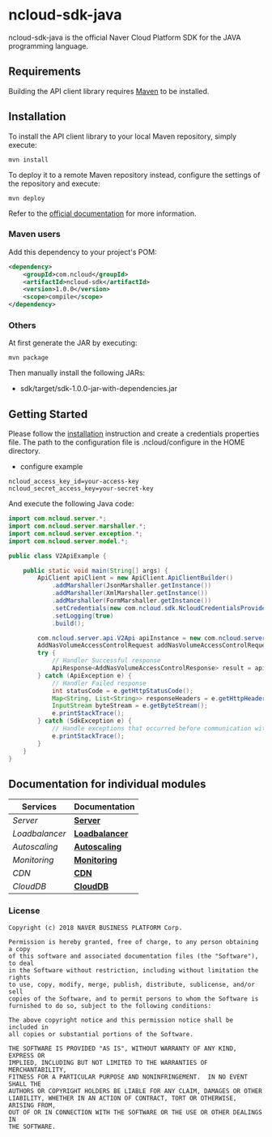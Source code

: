# ncloud-sdk-java

ncloud-sdk-java is the official Naver Cloud Platform SDK for the JAVA programming language.

## Requirements

Building the API client library requires [Maven](https://maven.apache.org/) to be installed.

## Installation

To install the API client library to your local Maven repository, simply execute:

```shell
mvn install
```

To deploy it to a remote Maven repository instead, configure the settings of the repository and execute:

```shell
mvn deploy
```

Refer to the [official documentation](https://maven.apache.org/plugins/maven-deploy-plugin/usage.html) for more information.

### Maven users

Add this dependency to your project's POM:

```xml
<dependency>
	<groupId>com.ncloud</groupId>
	<artifactId>ncloud-sdk</artifactId>
	<version>1.0.0</version>
	<scope>compile</scope>
</dependency>
```

### Others

At first generate the JAR by executing:

	mvn package

Then manually install the following JARs:

* sdk/target/sdk-1.0.0-jar-with-dependencies.jar

## Getting Started

Please follow the [installation](#installation) instruction and create a credentials properties file.
The path to the configuration file is .ncloud/configure in the HOME directory.
* configure example
```
ncloud_access_key_id=your-access-key
ncloud_secret_access_key=your-secret-key
```

And execute the following Java code:

```java
import com.ncloud.server.*;
import com.ncloud.server.marshaller.*;
import com.ncloud.server.exception.*;
import com.ncloud.server.model.*;

public class V2ApiExample {

	public static void main(String[] args) {
		ApiClient apiClient = new ApiClient.ApiClientBuilder()
            .addMarshaller(JsonMarshaller.getInstance())
            .addMarshaller(XmlMarshaller.getInstance())
            .addMarshaller(FormMarshaller.getInstance())
            .setCredentials(new com.ncloud.sdk.NcloudCredentialsProvider().getCredentials())
            .setLogging(true)
            .build();

        com.ncloud.server.api.V2Api apiInstance = new com.ncloud.server.api.V2Api(apiClient);
        AddNasVolumeAccessControlRequest addNasVolumeAccessControlRequest = new AddNasVolumeAccessControlRequest(); // AddNasVolumeAccessControlRequest | addNasVolumeAccessControlRequest
        try {
            // Handler Successful response
            ApiResponse<AddNasVolumeAccessControlResponse> result = apiInstance.addNasVolumeAccessControlGet(addNasVolumeAccessControlRequest);
        } catch (ApiException e) {
            // Handler Failed response
            int statusCode = e.getHttpStatusCode();
            Map<String, List<String>> responseHeaders = e.getHttpHeaders();
            InputStream byteStream = e.getByteStream();
            e.printStackTrace();
        } catch (SdkException e) {
            // Handle exceptions that occurred before communication with the server
            e.printStackTrace();
        }
	}
}

```

## Documentation for individual modules

| Services       | Documentation                                       |
| -------------- | --------------------------------------------------- |
| _Server_       | [**Server**](services/server/README.md)             |
| _Loadbalancer_ | [**Loadbalancer**](services/loadbalancer/README.md) |
| _Autoscaling_  | [**Autoscaling**](services/autoscaling/README.md)   |
| _Monitoring_   | [**Monitoring**](services/monitoring/README.md)     |
| _CDN_          | [**CDN**](services/cdn/README.md)                   |
| _CloudDB_      | [**CloudDB**](services/clouddb/README.md)           |

### License

```
Copyright (c) 2018 NAVER BUSINESS PLATFORM Corp.

Permission is hereby granted, free of charge, to any person obtaining a copy
of this software and associated documentation files (the "Software"), to deal
in the Software without restriction, including without limitation the rights
to use, copy, modify, merge, publish, distribute, sublicense, and/or sell
copies of the Software, and to permit persons to whom the Software is
furnished to do so, subject to the following conditions:

The above copyright notice and this permission notice shall be included in
all copies or substantial portions of the Software.

THE SOFTWARE IS PROVIDED "AS IS", WITHOUT WARRANTY OF ANY KIND, EXPRESS OR
IMPLIED, INCLUDING BUT NOT LIMITED TO THE WARRANTIES OF MERCHANTABILITY,
FITNESS FOR A PARTICULAR PURPOSE AND NONINFRINGEMENT.  IN NO EVENT SHALL THE
AUTHORS OR COPYRIGHT HOLDERS BE LIABLE FOR ANY CLAIM, DAMAGES OR OTHER
LIABILITY, WHETHER IN AN ACTION OF CONTRACT, TORT OR OTHERWISE, ARISING FROM,
OUT OF OR IN CONNECTION WITH THE SOFTWARE OR THE USE OR OTHER DEALINGS IN
THE SOFTWARE.
```
